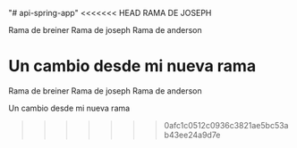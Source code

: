"# api-spring-app" 
<<<<<<< HEAD
RAMA DE JOSEPH 

Rama de breiner
Rama de joseph
Rama de anderson

Un cambio desde mi nueva rama
=======

Rama de breiner
Rama de joseph
Rama de anderson

Un cambio desde mi nueva rama
>>>>>>> 0afc1c0512c0936c3821ae5bc53ab43ee24a9d7e
